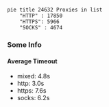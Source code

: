 
```mermaid
pie title 24632 Proxies in list
    "HTTP" : 17850
    "HTTPS": 5966
    "SOCKS" : 4674
```

### Some Info
#### Average Timeout

- mixed: 4.8s
- http: 3.0s
- https: 7.6s
- socks: 6.2s